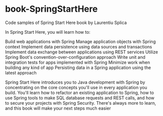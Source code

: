 # book-SpringStartHere
Code samples of Spring Start Here book by Laurentiu Splica

In Spring Start Here, you will learn how to:

Build web applications with Spring
Manage application objects with Spring context
Implement data persistence using data sources and transactions
Implement data exchange between applications using REST services
Utilize Spring Boot's convention-over-configuration approach
Write unit and integration tests for apps implemented with Spring
Minimize work when building any kind of app
Persisting data in a Spring application using the latest approach

Spring Start Here introduces you to Java development with Spring by concentrating on the core concepts you'll use in every application you build. You'll learn how to refactor an existing application to Spring, how to use Spring tools to make SQL database requests and REST calls, and how to secure your projects with Spring Security. There's always more to learn, and this book will make your next steps much easier
